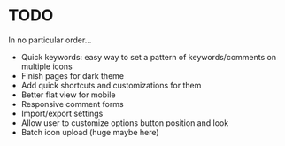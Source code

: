 # TODO
In no particular order...
- Quick keywords: easy way to set a pattern of keywords/comments on multiple icons
- Finish pages for dark theme
- Add quick shortcuts and customizations for them
- Better flat view for mobile
- Responsive comment forms
- Import/export settings
- Allow user to customize options button position and look
- Batch icon upload (huge maybe here)
